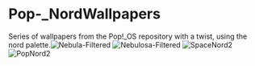 # Pop-_NordWallpapers


Series of wallpapers from the Pop!_OS repository with a twist, using the nord palette.![Nebula-Filtered](https://user-images.githubusercontent.com/65769260/115338471-80880280-a168-11eb-9c49-f12c71bb054e.png)
![Nebulosa-Filtered](https://user-images.githubusercontent.com/65769260/115338547-a3b2b200-a168-11eb-8056-26d9cc5e0be6.png)
![SpaceNord2](https://user-images.githubusercontent.com/65769260/115338553-a7decf80-a168-11eb-8abb-49098134e44d.png)
![PopNord2](https://user-images.githubusercontent.com/65769260/115338565-ad3c1a00-a168-11eb-8923-b138f4626347.png)
